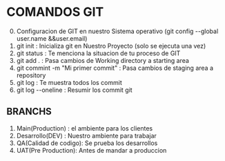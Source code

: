 # COMANDOS GIT 

0. Configuracion de GIT en nuestro Sistema operativo (git config --global user.name &&user.email)
1. git init : Inicializa git en Nuestro Proyecto (solo se ejecuta una vez)
2. git status : Te menciona la situacion de tu proceso de GIT
3. git add . : Pasa cambios de Working directory a starting area
4.  git commint -m "Mi primer commit" : Pasa cambios de staging area a repository
5. git log : Te muestra todos los commit
6. git log --oneline : Resumir los commit
git 


## BRANCHS
1.  Main(Production) : el ambiente para los clientes
2. Desarrollo(DEV) : Nuestro ambiente para trabajar
3. QA(Calidad de codigo): Se prueba los desarrollos
4. UAT(Pre Production): Antes de mandar a produccion